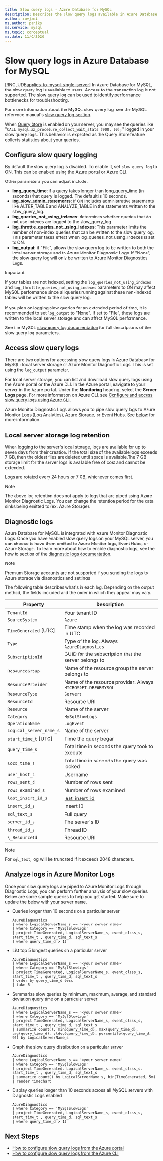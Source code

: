 ```yaml
---
title: Slow query logs - Azure Database for MySQL
description: Describes the slow query logs available in Azure Database for MySQL, and the available parameters for enabling different logging levels.
author: savjani
ms.author: pariks
ms.service: mysql
ms.topic: conceptual
ms.date: 11/6/2020
---
```

# Slow query logs in Azure Database for MySQL

[!INCLUDE[applies-to-mysql-single-server](../includes/applies-to-mysql-single-server.md)]
In Azure Database for MySQL, the slow query log is available to users. Access to the transaction log is not supported. The slow query log can be used to identify performance bottlenecks for troubleshooting.

For more information about the MySQL slow query log, see the MySQL reference manual's [slow query log section](https://dev.mysql.com/doc/refman/5.7/en/slow-query-log.html).

When [Query Store](concepts-query-store.md) is enabled on your server, you may see the queries like "`CALL mysql.az_procedure_collect_wait_stats (900, 30);`" logged in your slow query logs. This behavior is expected as the Query Store feature collects statistics about your queries. 

## Configure slow query logging 
By default the slow query log is disabled. To enable it, set `slow_query_log` to ON. This can be enabled using the Azure portal or Azure CLI. 

Other parameters you can adjust include:

- **long_query_time**: if a query takes longer than long_query_time (in seconds) that query is logged. The default is 10 seconds.
- **log_slow_admin_statements**: if ON includes administrative statements like ALTER_TABLE and ANALYZE_TABLE in the statements written to the slow_query_log.
- **log_queries_not_using_indexes**: determines whether queries that do not use indexes are logged to the slow_query_log
- **log_throttle_queries_not_using_indexes**: This parameter limits the number of non-index queries that can be written to the slow query log. This parameter takes effect when log_queries_not_using_indexes is set to ON.
- **log_output**: if "File", allows the slow query log to be written to both the local server storage and to Azure Monitor Diagnostic Logs. If "None", the slow query log will only be written to Azure Monitor Diagnostics Logs. 

> [!IMPORTANT]
> If your tables are not indexed, setting the `log_queries_not_using_indexes` and `log_throttle_queries_not_using_indexes` parameters to ON may affect MySQL performance since all queries running against these non-indexed tables will be written to the slow query log.<br><br>
> If you plan on logging slow queries for an extended period of time, it is recommended to set `log_output` to "None". If set to "File", these logs are written to the local server storage and can affect MySQL performance. 

See the MySQL [slow query log documentation](https://dev.mysql.com/doc/refman/5.7/en/slow-query-log.html) for full descriptions of the slow query log parameters.

## Access slow query logs
There are two options for accessing slow query logs in Azure Database for MySQL: local server storage or Azure Monitor Diagnostic Logs. This is set using the `log_output` parameter.

For local server storage, you can list and download slow query logs using the Azure portal or the Azure CLI. In the Azure portal, navigate to your server in the Azure portal. Under the **Monitoring** heading, select the **Server Logs** page. For more information on Azure CLI, see [Configure and access slow query logs using Azure CLI](how-to-configure-server-logs-in-cli.md). 

Azure Monitor Diagnostic Logs allows you to pipe slow query logs to Azure Monitor Logs (Log Analytics), Azure Storage, or Event Hubs. See [below](concepts-server-logs.md#diagnostic-logs) for more information.

## Local server storage log retention
When logging to the server's local storage, logs are available for up to seven days from their creation. If the total size of the available logs exceeds 7 GB, then the oldest files are deleted until space is available.The 7 GB storage limit for the server logs is available free of cost and cannot be extended. 

Logs are rotated every 24 hours or 7 GB, whichever comes first.

> [!Note]
> The above log retention does not apply to logs that are piped using Azure Monitor Diagnostic Logs. You can change the retention period for the data sinks being emitted to (ex. Azure Storage).

## Diagnostic logs
Azure Database for MySQL is integrated with Azure Monitor Diagnostic Logs. Once you have enabled slow query logs on your MySQL server, you can choose to have them emitted to Azure Monitor logs, Event Hubs, or Azure Storage. To learn more about how to enable diagnostic logs, see the how to section of the [diagnostic logs documentation](../../azure-monitor/essentials/platform-logs-overview.md).

>[!Note]
>Premium Storage accounts are not supported if you sending the logs to Azure storage via diagnostics and settings 

The following table describes what's in each log. Depending on the output method, the fields included and the order in which they appear may vary.

| **Property** | **Description** |
|---|---|
| `TenantId` | Your tenant ID |
| `SourceSystem` | `Azure` |
| `TimeGenerated` [UTC] | Time stamp when the log was recorded in UTC |
| `Type` | Type of the log. Always `AzureDiagnostics` |
| `SubscriptionId` | GUID for the subscription that the server belongs to |
| `ResourceGroup` | Name of the resource group the server belongs to |
| `ResourceProvider` | Name of the resource provider. Always `MICROSOFT.DBFORMYSQL` |
| `ResourceType` | `Servers` |
| `ResourceId` | Resource URI |
| `Resource` | Name of the server |
| `Category` | `MySqlSlowLogs` |
| `OperationName` | `LogEvent` |
| `Logical_server_name_s` | Name of the server |
| `start_time_t` [UTC] | Time the query began |
| `query_time_s` | Total time in seconds the query took to execute |
| `lock_time_s` | Total time in seconds the query was locked |
| `user_host_s` | Username |
| `rows_sent_d` | Number of rows sent |
| `rows_examined_s` | Number of rows examined |
| `last_insert_id_s` | [last_insert_id](https://dev.mysql.com/doc/refman/8.0/en/information-functions.html#function_last-insert-id) |
| `insert_id_s` | Insert ID |
| `sql_text_s` | Full query |
| `server_id_s` | The server's ID |
| `thread_id_s` | Thread ID |
| `\_ResourceId` | Resource URI |

> [!Note]
> For `sql_text`, log will be truncated if it exceeds 2048 characters.

## Analyze logs in Azure Monitor Logs

Once your slow query logs are piped to Azure Monitor Logs through Diagnostic Logs, you can perform further analysis of your slow queries. Below are some sample queries to help you get started. Make sure to update the below with your server name.

- Queries longer than 10 seconds on a particular server

    ```Kusto
    AzureDiagnostics
    | where LogicalServerName_s == '<your server name>'
    | where Category == 'MySqlSlowLogs'
    | project TimeGenerated, LogicalServerName_s, event_class_s, start_time_t , query_time_d, sql_text_s 
    | where query_time_d > 10
    ```

- List top 5 longest queries on a particular server

    ```Kusto
    AzureDiagnostics
    | where LogicalServerName_s == '<your server name>'
    | where Category == 'MySqlSlowLogs'
    | project TimeGenerated, LogicalServerName_s, event_class_s, start_time_t , query_time_d, sql_text_s 
    | order by query_time_d desc
    | take 5
    ```

- Summarize slow queries by minimum, maximum, average, and standard deviation query time on a particular server

    ```Kusto
    AzureDiagnostics
    | where LogicalServerName_s == '<your server name>'
    | where Category == 'MySqlSlowLogs'
    | project TimeGenerated, LogicalServerName_s, event_class_s, start_time_t , query_time_d, sql_text_s 
    | summarize count(), min(query_time_d), max(query_time_d), avg(query_time_d), stdev(query_time_d), percentile(query_time_d, 95) by LogicalServerName_s
    ```

- Graph the slow query distribution on a particular server

    ```Kusto
    AzureDiagnostics
    | where LogicalServerName_s == '<your server name>'
    | where Category == 'MySqlSlowLogs'
    | project TimeGenerated, LogicalServerName_s, event_class_s, start_time_t , query_time_d, sql_text_s 
    | summarize count() by LogicalServerName_s, bin(TimeGenerated, 5m)
    | render timechart
    ```

- Display queries longer than 10 seconds across all MySQL servers with Diagnostic Logs enabled

    ```Kusto
    AzureDiagnostics
    | where Category == 'MySqlSlowLogs'
    | project TimeGenerated, LogicalServerName_s, event_class_s, start_time_t , query_time_d, sql_text_s 
    | where query_time_d > 10
    ```    
    
## Next Steps
- [How to configure slow query logs from the Azure portal](how-to-configure-server-logs-in-portal.md)
- [How to configure slow query logs from the Azure CLI](how-to-configure-server-logs-in-cli.md)
